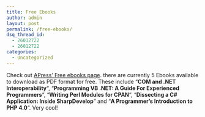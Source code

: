 ```yaml
---
title: Free Ebooks
author: admin
layout: post
permalink: /free-ebooks/
dsq_thread_id:
  - 26012722
  - 26012722
categories:
  - Uncategorized
---
```

Check out [APress&#8217; Free ebooks page][1]. there are currently 5 Ebooks available to download as PDF format for free. These include &#8220;**COM and .NET Interoperability**&#8220;, &#8220;**Programming VB .NET: A Guide For Experienced Programmers**&#8220;, &#8220;**Writing Perl Modules for CPAN**&#8220;, &#8220;**Dissecting a C# Application: Inside SharpDevelop**&#8221; and &#8220;**A Programmer&#8217;s Introduction to PHP 4.0**&#8220;. Very cool!

 [1]: http://www.apress.com/free/index.html